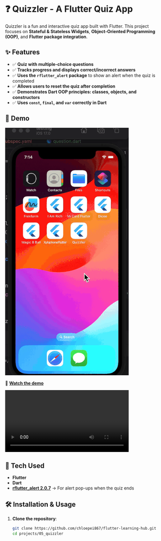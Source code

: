 # ❓ Quizzler - A Flutter Quiz App

Quizzler is a fun and interactive quiz app built with Flutter. This project focuses on **Stateful & Stateless Widgets**, **Object-Oriented Programming (OOP)**, and **Flutter package integration**.

## ✨ Features

- ✅ **Quiz with multiple-choice questions**
- ✅ **Tracks progress and displays correct/incorrect answers**
- ✅ **Uses the `rflutter_alert` package** to show an alert when the quiz is completed
- ✅ **Allows users to reset the quiz after completion**
- ✅ **Demonstrates Dart OOP principles: classes, objects, and constructors**
- ✅ **Uses `const`, `final`, and `var` correctly in Dart**

## 📸 Demo

![Quizzler Demo](screenshots/demo.gif)

🎥 **[Watch the demo](https://github.com/chloepei867/flutter-learning-hub/raw/main/projects/05_quizzler/screenshots/demo.mp4)**

<video width="400" controls>
  <source src="screenshots/demo.mp4" type="video/mp4">
  Your browser does not support the video tag.
</video>

## 🔧 Tech Used

- **Flutter**
- **Dart**
- **[rflutter_alert 2.0.7](https://pub.dev/packages/rflutter_alert)** → For alert pop-ups when the quiz ends

## 🛠 Installation & Usage

1. **Clone the repository**:
   ```bash
   git clone https://github.com/chloepei867/flutter-learning-hub.git
   cd projects/05_quizzler
   ```
